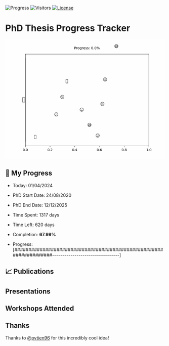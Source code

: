 ![Progress](https://img.shields.io/badge/Progress-67.99%25-afdd70?style=flat-square)
![Visitors](https://api.visitorbadge.io/api/combined?path=https%3A%2F%2Fgithub.com%2Fpvtien96%2FPhD_Thesis_Tracker&label=Views&labelColor=%2337d67a&countColor=%23ff8a65&style=flat-square)
[![License](https://img.shields.io/badge/License-Apache_2.0-blue.svg)](https://opensource.org/licenses/Apache-2.0)

# PhD Thesis Progress Tracker

<td style="width: 10%; padding: 10px; border: none;">
      <img src="progress.gif" alt="Progress" style="height: 10%">
</td>

## :calendar: My Progress

- Today: 01/04/2024
- PhD Start Date: 24/08/2020
- PhD End Date: 12/12/2025

- Time Spent: 1317 days
- Time Left: 620 days
- Completion: <b>67.99%</b>
- Progress: [###################################################################---------------------------------]

## 📈 Publications

## Presentations

## Workshops Attended

## Thanks

Thanks to [@pvtien96](https://github.com/pvtien96) for this incredibly cool idea!
